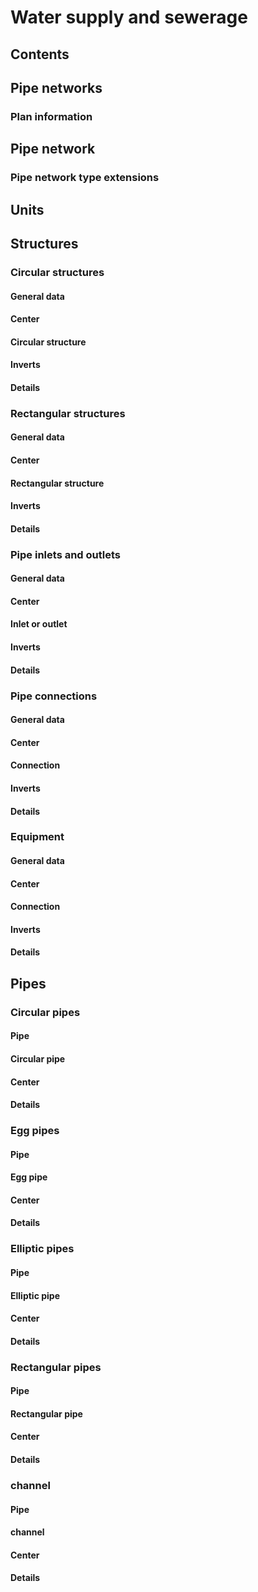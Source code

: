 # Water supply and sewerage

## Contents
## Pipe networks
### Plan information
## Pipe network
### Pipe network type extensions
## Units
## Structures
### Circular structures
#### General data
#### Center
#### Circular structure
#### Inverts
#### Details
### Rectangular structures
#### General data
#### Center
#### Rectangular structure
#### Inverts
#### Details
### Pipe inlets and outlets
#### General data
#### Center
#### Inlet or outlet
#### Inverts
#### Details
### Pipe connections
#### General data
#### Center
#### Connection
#### Inverts
#### Details
### Equipment
#### General data
#### Center
#### Connection
#### Inverts
#### Details
## Pipes
### Circular pipes
#### Pipe
#### Circular pipe
#### Center
#### Details
### Egg pipes
#### Pipe
#### Egg pipe
#### Center
#### Details
### Elliptic pipes
#### Pipe
#### Elliptic pipe
#### Center
#### Details
### Rectangular pipes
#### Pipe
#### Rectangular pipe
#### Center
#### Details
### channel
#### Pipe
#### channel
#### Center
#### Details
